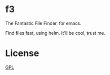 f3
==

The Fantastic File Finder, for emacs.

Find files fast, using helm. It'll be cool, trust me.

# License

[GPL](GPL.md)
